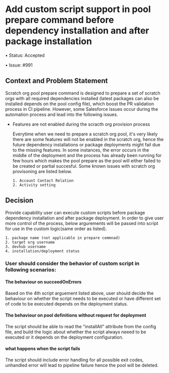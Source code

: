 # Add custom script support in pool prepare command before dependency installation and after package installation

• Status: Accepted

• Issue: #991

## Context and Problem Statement

Scratch org pool prepare command is designed to prepare a set of scratch orgs with all required dependencies installed (latest packages can also be installed depends on the pool config file), which boost the PR validation process in CI pipeline. However, some Salesforce issues occur during the automation process and lead into the following issues.

- Features are not enabled during the scracth org provision process

    Everytime when we need to prepare a scratch org pool, it's very likely there are some features will not be enabled in the scratch org, hence the future dependency installations or package deployments might fail due to the missing features. In some instances, the error occurs in the middle of the deployment and the process has already been running for few hours which makes the pool prepare as the pool will either failed to be created or partial succesful. Some known issues with scratch org provisoning are listed below.

      1. Account Contact Relation
      2. Activity setting
  

## Decision

Provide capability user can execute custom scripts before package dependency installation and after package deployment. In order to give user more control of the process, below argurements will be passed into script for use in the custom logic(same order as listed).

    1. package name (not applicable in prepare commnad)
    2. target org username
    3. devhub username
    4. installation/deployment status

### User should consider the behavior of custom script in following scenarios:
#### The behaviour on succeedOnErrors
Based on the 4th script arguement listed above, user should decide the behaviour on whether the script needs to be executed or have different set of code to be executed depends on the deployment status.

#### The behaviour on pool definitions without request for deployment
The script should be able to read the "installAll" attribute from the config file, and build the logic about whether the script always neeed to be executed or it depends on the deployment configuration.

#### what happens when the script fails
The script should include error handling for all possible exit codes, unhandled error will lead to pipeline failure hence the pool will be deleted.